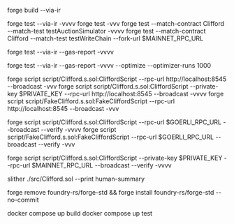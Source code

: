 forge build --via-ir
<!-- Test without gas report -->
<!-- Note: Use vv when mass minting -->
forge test --via-ir -vvvv
forge test -vvv
forge test --match-contract Clifford --match-test testAuctionSimulator -vvvv
forge test --match-contract Clifford --match-test testWriteChain --fork-url $MAINNET_RPC_URL

<!-- Test without optimizer -->
forge test --via-ir --gas-report  -vvvv
<!-- Test with optimizer -->
forge test --via-ir --gas-report  -vvvv --optimize --optimizer-runs 1000
<!-- Deploy to localhost -->
forge script script/Clifford.s.sol:CliffordScript --rpc-url http://localhost:8545 --broadcast -vvv
forge script script/Clifford.s.sol:CliffordScript --private-key $PRIVATE_KEY --rpc-url http://localhost:8545 --broadcast  -vvvv
forge script script/FakeClifford.s.sol:FakeCliffordScript --rpc-url http://localhost:8545 --broadcast -vvv
<!-- Deploy to Goerli -->
forge script script/Clifford.s.sol:CliffordScript --rpc-url $GOERLI_RPC_URL --broadcast --verify -vvvv
forge script script/FakeClifford.s.sol:FakeCliffordScript --rpc-url $GOERLI_RPC_URL --broadcast --verify -vvv
<!-- Deploy to Sepolia -->
forge script script/Clifford.s.sol:CliffordScript --private-key $PRIVATE_KEY --rpc-url $MAINNET_RPC_URL --broadcast --verify -vvvv
<!-- Slither overview -->
slither ./src/Clifford.sol --print human-summary
<!-- Forge std update -->
forge remove foundry-rs/forge-std && forge install foundry-rs/forge-std --no-commit

docker compose up build
docker compose up test